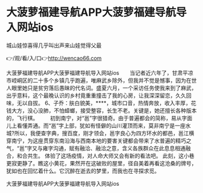 # 大菠萝福建导航APP大菠萝福建导航导入网站ios
城山娃惊喜得几乎叫出声来山娃觉得父最

👉/观/看/入/口👉http://wencao66.com

大菠萝福建导航APP大菠萝福建导航导入网站ios　　当记者近六年了，甘肃平凉市崆峒区的二十多个乡镇几乎跑遍，唯麻武乡除外，但我并不觉是憾事，因为在世人眼里她只是贫穷落后愚昧的代名词。盛夏六月，一个采访任务使我来到了麻武，出乎意料，这个最晚认识的乡村竟重重撞击了我的心房，让我深深留恋，久久回味，无以自拔。
6、子乔：肤白貌美，****，城市口音，热情奔放，收入丰厚，花钱大方，没心没肺，不怕蟑螂，接受整容，长生不老。关键是，她还擅长各种版本的，飞行棋。
　　初到南宁，对“邕”字很猎奇。由于普遍都会的简称，易从字面儿上看懂弄通。而“邕”字上部，犹如有怪僻的山川灌顶而来，莫非南宁是一座水城?所以，我便查字典，搜百度，刚才领会，邕字良心为四方环水的都邑，邕江横穿南宁，为这座贯穿东南沿海与西南本地的要害关键都会带来了水普遍的精巧之气，“邕”字又与雍字沟通，赋有融洽、融洽之意，含义各族群众在此息息相通融合，和合共生。
体验了这场疫情，对人命大师又会有新的看法吧。
此刻，这小巷更寂更静了。瞧这小黄花，果然开在这破败的屋里，径自美着再看这沧桑的牌号，犹如也在回忆着什么。它沉醉在逝去的梦里，而我也在寻探求觅。

大菠萝福建导航APP大菠萝福建导航导入网站ios
